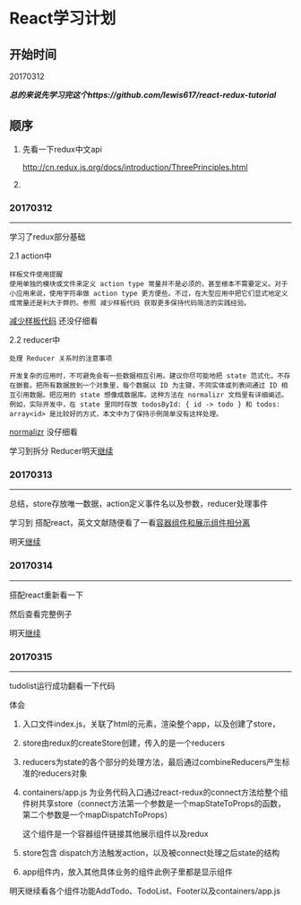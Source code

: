 # React学习计划

## 开始时间

20170312

***总的来说先学习完这个https://github.com/lewis617/react-redux-tutorial***

## 顺序

1. 先看一下redux中文api

   http://cn.redux.js.org/docs/introduction/ThreePrinciples.html

2. ​

### 20170312

-------

学习了redux部分基础

2.1 action中

```
样板文件使用提醒
使用单独的模块或文件来定义 action type 常量并不是必须的，甚至根本不需要定义。对于小应用来说，使用字符串做 action type 更方便些。不过，在大型应用中把它们显式地定义成常量还是利大于弊的。参照 减少样板代码 获取更多保持代码简洁的实践经验。
```

[减少样板代码](http://cn.redux.js.org/docs/recipes/ReducingBoilerplate.html) 还没仔细看

2.2 reducer中

```
处理 Reducer 关系时的注意事项

开发复杂的应用时，不可避免会有一些数据相互引用。建议你尽可能地把 state 范式化，不存在嵌套。把所有数据放到一个对象里，每个数据以 ID 为主键，不同实体或列表间通过 ID 相互引用数据。把应用的 state 想像成数据库。这种方法在 normalizr 文档里有详细阐述。例如，实际开发中，在 state 里同时存放 todosById: { id -> todo } 和 todos: array<id> 是比较好的方式，本文中为了保持示例简单没有这样处理。
```

[normalizr](https://github.com/paularmstrong/normalizr) 没仔细看

学习到拆分 Reducer明天[继续](http://cn.redux.js.org/docs/basics/Reducers.html)

### 20170313

------

总结，store存放唯一数据，action定义事件名以及参数，reducer处理事件

学习到 搭配react，英文文献随便看了一看[容器组件和展示组件相分离](https://medium.com/@dan_abramov/smart-and-dumb-components-7ca2f9a7c7d0)

明天[继续](http://cn.redux.js.org/docs/basics/UsageWithReact.html)

### 20170314

------

搭配react重新看一下

然后查看完整例子

明天[继续](http://cn.redux.js.org/docs/basics/ExampleTodoList.html)

### 20170315

-------

tudolist运行成功翻看一下代码

体会

1. 入口文件index.js，关联了html的元素，渲染整个app，以及创建了store，

2. store由redux的createStore创建，传入的是一个reducers

3. reducers为state的各个部分的处理方法，最后通过combineReducers产生标准的reducers对象

4. containers/app.js 为业务代码入口通过react-redux的connect方法给整个组件树共享store（connect方法第一个参数是一个mapStateToProps的函数，第二个参数是一个mapDispatchToProps）

   这个组件是一个容器组件链接其他展示组件以及redux

5. store包含 dispatch方法触发action，以及被connect处理之后state的结构

6. app组件内，放入其他具体业务的组件此例子里都是显示组件

明天继续看各个组件功能AddTodo、TodoList、Footer以及containers/app.js